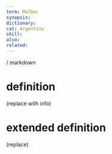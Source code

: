 ```yaml
---
term: Malbec
synopsis:
dictionary:
cat: Argentina
skill: 
also: 
related: 
---
```

/ 
  markdown
  # definition
  (replace with info)
  # extended definition
  (replace)
